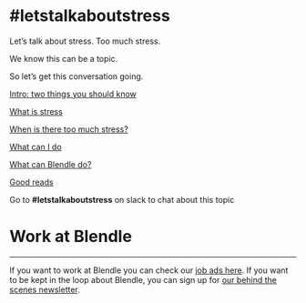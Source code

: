 # #letstalkaboutstress

Let’s talk about stress. Too much stress. 

We know this can be a topic.

So let’s get this conversation going. 

[Intro: two things you should know](#letstalkaboutstress%20e4ac45d3df5242b382ccce4a5e6f47bf/Intro%20two%20things%20you%20should%20know%207e05b16a59444cea895b1b58798b6aa2.md)

[What is stress](#letstalkaboutstress%20e4ac45d3df5242b382ccce4a5e6f47bf/What%20is%20stress%208fea3641c4f1495a8cadede63c58d673.md)

[When is there too much stress?](#letstalkaboutstress%20e4ac45d3df5242b382ccce4a5e6f47bf/When%20is%20there%20too%20much%20stress%20a241e14b70654d2eb07d6569673981ec.md)

[What can I do](#letstalkaboutstress%20e4ac45d3df5242b382ccce4a5e6f47bf/What%20can%20I%20do%201b5f4d28cc894c0284c8a96ae4574abf.md)

[What can Blendle do?](#letstalkaboutstress%20e4ac45d3df5242b382ccce4a5e6f47bf/What%20can%20Blendle%20do%206771b506a5fa44efab8beb49fa5f87ab.md)

[Good reads](#letstalkaboutstress%20e4ac45d3df5242b382ccce4a5e6f47bf/Good%20reads%202464887570644f17b4dbbad0746e37da.md)

Go to **#letstalkaboutstress** on slack to chat about this topic

# Work at Blendle

---

If you want to work at Blendle you can check our [job ads here](https://blendle.homerun.co/). If you want to be kept in the loop about Blendle, you can sign up for [our behind the scenes newsletter](https://blendle.homerun.co/yes-keep-me-posted/tr/apply?token=8092d4128c306003d97dd3821bad06f2).